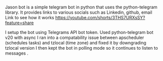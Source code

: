 Jason bot is a simple telegram bot in python that uses the python-telegram library. It  provides links to various socials such as Linkedin, github, email
Link to see how it works https://youtube.com/shorts/3THS7URXsSY?feature=share

I setup the bot using Telegrams API bot token.
Used python-telegram bot v20 with async 
I ran into a compatability issue between apscheduler (schedules tasks)  and tzlocal (time zone) and fixed it by downgrading tzlocal version
I then kept the bot in polling mode so it continues to listen to messages
.
